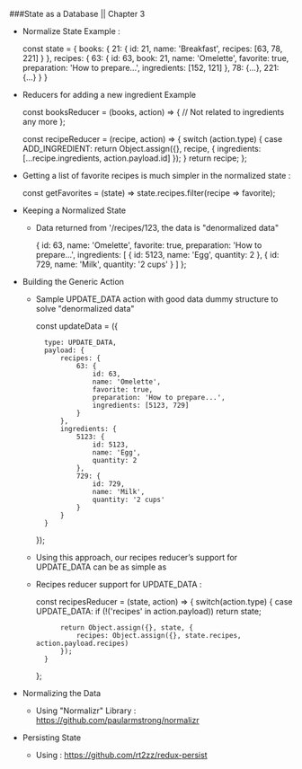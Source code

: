 ###State as a Database || Chapter 3

* Normalize State Example :

    const state = {
        books: {
            21: {
                id: 21,
                name: 'Breakfast',
                recipes: [63, 78, 221]
            }
        },
        recipes: {
            63: {
                id: 63,
                book: 21,
                name: 'Omelette',
                favorite: true,
                preparation: 'How to prepare...',
                ingredients: [152, 121]
            },
            78: {...},
            221: {...}
        }
    }

* Reducers for adding a new ingredient Example 

    const booksReducer = (books, action) => {
        // Not related to ingredients any more
    };

    const recipeReducer = (recipe, action) => {
        switch (action.type) {
            case ADD_INGREDIENT:
                return Object.assign({}, recipe, {
                    ingredients: [...recipe.ingredients, action.payload.id]
            });
        }
        return recipe;
    };


* Getting a list of favorite recipes is much simpler in the normalized state : 

    const getFavorites = (state) =>
        state.recipes.filter(recipe => favorite);


* Keeping a Normalized State

    - Data returned from '/recipes/123, the data is "denormalized data"

        {
            id: 63,
            name: 'Omelette',
            favorite: true,
            preparation: 'How to prepare...',
            ingredients: [
                {
                    id: 5123,
                    name: 'Egg',
                    quantity: 2
                },
                {
                    id: 729,
                    name: 'Milk',
                    quantity: '2 cups'
                }
            ]
        };

* Building the Generic Action

    - Sample UPDATE_DATA action with good data dummy structure to solve "denormalized data"

        const updateData = ({

            type: UPDATE_DATA,
            payload: {
                recipes: {
                    63: {
                        id: 63,
                        name: 'Omelette',
                        favorite: true,
                        preparation: 'How to prepare...',   
                        ingredients: [5123, 729]
                    }
                },
                ingredients: {
                    5123: {
                        id: 5123,
                        name: 'Egg',
                        quantity: 2
                    },
                    729: {
                        id: 729,
                        name: 'Milk',
                        quantity: '2 cups'
                    }
                }
            }
        });

    - Using this approach, our recipes reducer’s support for UPDATE_DATA can be as simple as

    - Recipes reducer support for UPDATE_DATA :
 
        const recipesReducer = (state, action) => {
            switch(action.type) {
                case UPDATE_DATA:
                if (!('recipes' in action.payload)) return state;
                
                return Object.assign({}, state, {
                    recipes: Object.assign({}, state.recipes, action.payload.recipes)
                });
            }
        };

* Normalizing the Data

    - Using "Normalizr" Library : https://github.com/paularmstrong/normalizr

* Persisting State

    - Using : https://github.com/rt2zz/redux-persist